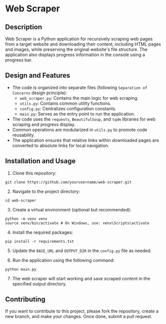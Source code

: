 # Web Scraper

## Description
Web Scraper is a Python application for recursively scraping web pages from a target website and downloading their content, including HTML pages and images, while preserving the original website's file structure. The application also displays progress information in the console using a progress bar.

## Design and Features
- The code is organized into separate files (following `Separation of Concerns` design principle):
  - `web_scraper.py`: Contains the main logic for web scraping.
  - `utils.py`: Contains common utility functions.
  - `config.py`: Centralizes configuration constants.
  - `main.py`: Serves as the entry point to run the application.
- The code uses the `requests`, `BeautifulSoup`, and `tqdm` libraries for web scraping and progress display.
- Common operations are modularized in `utils.py` to promote code reusability.
- The application ensures that relative links within downloaded pages are converted to absolute links for local navigation.

## Installation and Usage

1. Clone this repository:
```
git clone https://github.com/yourusername/web-scraper.git
```

2. Navigate to the project directory:
```
cd web-scraper
```

3. Create a virtual environment (optional but recommended):
```
python -m venv venv
source venv/bin/activate # On Windows, use: venv\Scripts\activate
```

4. Install the required packages:
```
pip install -r requirements.txt
```

5. Update the `BASE_URL` and `OUTPUT_DIR` in the `config.py` file as needed.

6. Run the application using the following command:
```
python main.py
```

7. The web scraper will start working and save scraped content in the specified output directory.

## Contributing
If you want to contribute to this project, please fork the repository, create a new branch, and make your changes. Once done, submit a pull request.
